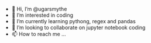 - 👋 Hi, I’m @ugarsmythe
- 👀 I’m interested in coding
- 🌱 I’m currently learning pythong, regex and pandas
- 💞️ I’m looking to collaborate on jupyter notebook coding
- 📫 How to reach me ...

<!---
ugarsmythe/ugarsmythe is a ✨ special ✨ repository because its `README.md` (this file) appears on your GitHub profile.
You can click the Preview link to take a look at your changes.
--->
